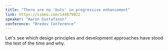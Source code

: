 ```yaml
---
title: "There are no 'buts' in progressive enhancement"
link: https://vimeo.com/144979022
speaker: "Aaron Gustafason"
conference: "Øredev Conference"
---
```


Let's see which design principles and development approaches have stood the test of the time and why.
